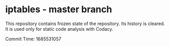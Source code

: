 # iptables - master branch

This repository contains frozen state of the repository.
Its history is cleared. It is used only for static code
analysis with Codacy.

Commit Time: 1685531057